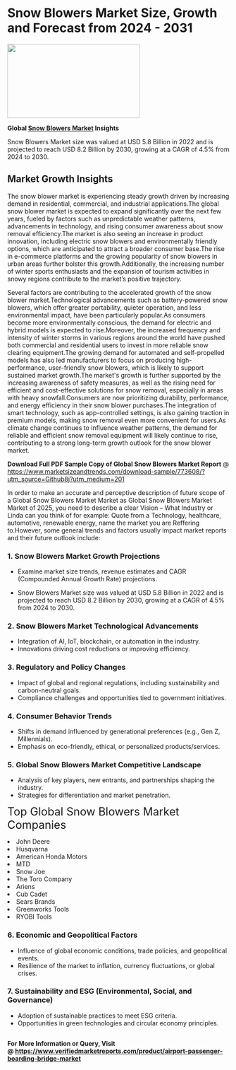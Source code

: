 <H1>Snow Blowers Market Size, Growth and Forecast from 2024 - 2031</H1><img class="aligncenter size-medium wp-image-584254" src="https://thirdeyenews.in/wp-content/uploads/2024/09/Global-Market-Research-300x168.jpeg" alt="" width="300" height="168" /><p><strong>Global&nbsp;<a href="https://www.marketsizeandtrends.com/download-sample/773608/?utm_source=Github8j?utm_medium=201">Snow Blowers Market</a> Insights</strong></p><p>Snow Blowers Market size was valued at USD 5.8 Billion in 2022 and is projected to reach USD 8.2 Billion by 2030, growing at a CAGR of 4.5% from 2024 to 2030.</p><p><h2>Market Growth Insights</h2> <p>The snow blower market is experiencing steady growth driven by increasing demand in residential, commercial, and industrial applications.The global snow blower market is expected to expand significantly over the next few years, fueled by factors such as unpredictable weather patterns, advancements in technology, and rising consumer awareness about snow removal efficiency.The market is also seeing an increase in product innovation, including electric snow blowers and environmentally friendly options, which are anticipated to attract a broader consumer base.The rise in e-commerce platforms and the growing popularity of snow blowers in urban areas further bolster this growth.Additionally, the increasing number of winter sports enthusiasts and the expansion of tourism activities in snowy regions contribute to the market’s positive trajectory. </p> <p>Several factors are contributing to the accelerated growth of the snow blower market.Technological advancements such as battery-powered snow blowers, which offer greater portability, quieter operation, and less environmental impact, have been particularly popular.As consumers become more environmentally conscious, the demand for electric and hybrid models is expected to rise.Moreover, the increased frequency and intensity of winter storms in various regions around the world have pushed both commercial and residential users to invest in more reliable snow clearing equipment.The growing demand for automated and self-propelled models has also led manufacturers to focus on producing high-performance, user-friendly snow blowers, which is likely to support sustained market growth.The market's growth is further supported by the increasing awareness of safety measures, as well as the rising need for efficient and cost-effective solutions for snow removal, especially in areas with heavy snowfall.Consumers are now prioritizing durability, performance, and energy efficiency in their snow blower purchases.The integration of smart technology, such as app-controlled settings, is also gaining traction in premium models, making snow removal even more convenient for users.As climate change continues to influence weather patterns, the demand for reliable and efficient snow removal equipment will likely continue to rise, contributing to a strong long-term growth outlook for the snow blower market.</p><p><span class=""><strong>Download Full PDF Sample Copy of Global Snow Blowers Market Report</strong> @ <a href="https://www.marketsizeandtrends.com/download-sample/773608/?utm_source=Github8j?utm_medium=201" target="_blank">https://www.marketsizeandtrends.com/download-sample/773608/?utm_source=Github8j?utm_medium=201</a></span></p><p>In order to make an accurate and perceptive description of future scope of a Global&nbsp;Snow Blowers Market Market as Global&nbsp;Snow Blowers Market Market of 2025, you need to describe a clear Vision &ndash; What Industry or Linda can you think of for example: Quote from a Technology, healthcare, automotive, renewable energy, name the market you are Reffering to.However, some general trends and factors usually impact market reports and their future outlook include:</p><h3>1.&nbsp;<strong>Snow Blowers Market Growth Projections</strong></h3><ul><li>Examine market size trends, revenue estimates and CAGR (Compounded Annual Growth Rate) projections.</li><li><p>Snow Blowers Market size was valued at USD 5.8 Billion in 2022 and is projected to reach USD 8.2 Billion by 2030, growing at a CAGR of 4.5% from 2024 to 2030.</p></li></ul><h3>2.&nbsp;<strong>Snow Blowers Market Technological Advancements</strong></h3><ul><li>Integration of AI, IoT, blockchain, or automation in the industry.</li><li>Innovations driving cost reductions or improving efficiency.</li></ul><h3>3.&nbsp;<strong>Regulatory and Policy Changes</strong></h3><ul><li>Impact of global and regional regulations, including sustainability and carbon-neutral goals.</li><li>Compliance challenges and opportunities tied to government initiatives.</li></ul><h3>4.&nbsp;<strong>Consumer Behavior Trends</strong></h3><ul><li>Shifts in demand influenced by generational preferences (e.g., Gen Z, Millennials).</li><li>Emphasis on eco-friendly, ethical, or personalized products/services.</li></ul><h3>5.&nbsp;<strong>Global Snow Blowers Market Competitive Landscape</strong></h3><ul><li>Analysis of key players, new entrants, and partnerships shaping the industry.</li><li>Strategies for differentiation and market penetration.</li></ul><p data-pm-slice="1 1 []"><span style="color: inherit; font-family: inherit; font-size: 25px;">Top Global Snow Blowers Market Companies</span></p><div class="" data-test-id=""><p><li>John Deere</li><li> Husqvarna</li><li> American Honda Motors</li><li> MTD</li><li> Snow Joe</li><li> The Toro Company</li><li> Ariens</li><li> Cub Cadet</li><li> Sears Brands</li><li> Greenworks Tools</li><li> RYOBI Tools</li></p></div><h3>6.&nbsp;<strong>Economic and Geopolitical Factors</strong></h3><ul><li>Influence of global economic conditions, trade policies, and geopolitical events.</li><li>Resilience of the market to inflation, currency fluctuations, or global crises.</li></ul><h3>7.&nbsp;<strong>Sustainability and ESG (Environmental, Social, and Governance)</strong></h3><ul><li>Adoption of sustainable practices to meet ESG criteria.</li><li>Opportunities in green technologies and circular economy principles.</li></ul><h2><strong style="font-size: 14px;">For More Information or Query, Visit @&nbsp;</strong><a style="background-color: #ffffff; font-size: 14px;" href="https://www.marketsizeandtrends.com/report/snow-blowers-market/" target="_blank">https://www.verifiedmarketreports.com/product/airport-passenger-boarding-bridge-market</a></h2>
